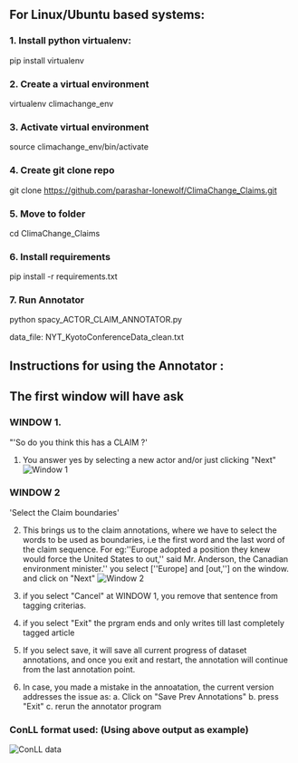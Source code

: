 ## For Linux/Ubuntu based systems:
### 1. Install python virtualenv:
pip install virtualenv

### 2. Create a virtual environment
virtualenv climachange_env

### 3. Activate virtual environment
source climachange_env/bin/activate

### 4. Create git clone repo
git clone https://github.com/parashar-lonewolf/ClimaChange_Claims.git

### 5. Move to folder
cd ClimaChange_Claims

### 6. Install requirements
pip install -r requirements.txt 

### 7. Run Annotator
python  spacy_ACTOR_CLAIM_ANNOTATOR.py 

data_file: NYT_KyotoConferenceData_clean.txt

## Instructions for using the Annotator :

## The first window will have ask
### WINDOW 1. 
"'So do you think this has a CLAIM ?'

1. You answer yes by selecting a new actor and/or just clicking "Next"
![Window 1](https://cdn.mathpix.com/snip/images/XGYC-RtOBgZ8Q6Q0gZakJ3YR16POXr2qbuO9ELTNdIo.original.fullsize.png)

### WINDOW 2
'Select the Claim boundaries'

2. This brings us to the claim annotations, where we have to select the words to be used as boundaries, i.e
the first word and the last word of the claim sequence.
For eg:''Europe  adopted a position they knew would force the United States to  out,''
 said Mr. Anderson, the Canadian environment minister.''
you select [''Europe] and [out,''] on the window. and click on "Next"
![Window 2](https://cdn.mathpix.com/snip/images/zduy_IXZ26doytg3WnNLEIxekxwPJVuI8NptxbJReOU.original.fullsize.png)

3. if you select "Cancel" at WINDOW 1, you remove that sentence from tagging criterias.
4. if you select "Exit" the prgram ends and only writes till last completely tagged article
5. If you select save, it will save all current progress of dataset annotations,
and once you exit and restart, the annotation will continue from the last annotation point.
6. In case, you made a mistake in the annoatation, the current version addresses the issue as:
            a.  Click on "Save Prev Annotations"
            b. press "Exit"
            c. rerun the annotator program

### ConLL format used: (Using above output as example)
![ConLL data](https://cdn.mathpix.com/snip/images/5U9XJFTm65qNzJSjBs-GODAAdsxy2AcHUX-77qxJoIc.original.fullsize.png)
